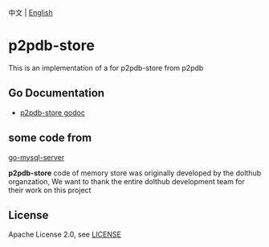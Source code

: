 中文 | [English](./README-EN.md)
# p2pdb-store
This is an implementation of a  for p2pdb-store from p2pdb


## Go Documentation

* [p2pdb-store godoc](https://godoc.org/github.com/kkguan/p2pdb-store)



## some code from 
[go-mysql-server](http://github.com/kkguan/p2pdb-store)


**p2pdb-store**   code of  memory store  was originally developed by the dolthub organzation,  We want to thank the entire dolthub development team for their work on this project



## License

Apache License 2.0, see [LICENSE](/LICENSE)